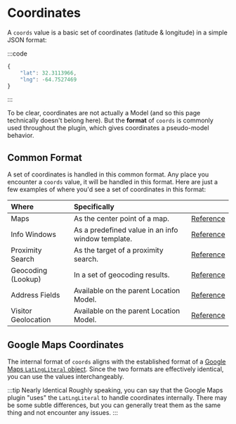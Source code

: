 # Coordinates

A `coords` value is a basic set of coordinates (latitude & longitude) in a simple JSON format:

:::code
```js JSON
{
    "lat": 32.3113966,
    "lng": -64.7527469
}
```
:::

To be clear, coordinates are not actually a Model (and so this page technically doesn't belong here). But the **format** of `coords` is commonly used throughout the plugin, which gives coordinates a pseudo-model behavior.

## Common Format

A set of coordinates is handled in this common format. Any place you encounter a `coords` value, it will be handled in this format. Here are just a few examples of where you'd see a set of coordinates in this format:

| Where               | Specifically |   |
|:--------------------|:-------------|---|
| Maps                | As the center point of a map. | [Reference](/dynamic-maps/dynamic/#options) |
| Info Windows        | As a predefined value in an info window template. | [Reference](/dynamic-maps/info-windows/#available-variables) |
| Proximity Search    | As the target of a proximity search. | [Reference](/proximity-search/options/#target) |
| Geocoding (Lookup)  | In a set of geocoding results. | [Reference](/geocoding/methods/#coords) |
| Address Fields      | Available on the parent Location Model. | [Reference](/models/location-model/#coords) |
| Visitor Geolocation | Available on the parent Location Model. | [Reference](/models/location-model/#coords) |
 
## Google Maps Coordinates

The internal format of `coords` aligns with the established format of a [Google Maps `LatLngLiteral` object](https://developers.google.com/maps/documentation/javascript/reference/coordinates#LatLngLiteral). Since the two formats are effectively identical, you can use the values interchangeably. 

:::tip Nearly Identical
Roughly speaking, you can say that the Google Maps plugin "uses" the `LatLngLiteral` to handle coordinates internally. There may be some subtle differences, but you can generally treat them as the same thing and not encounter any issues.
:::
